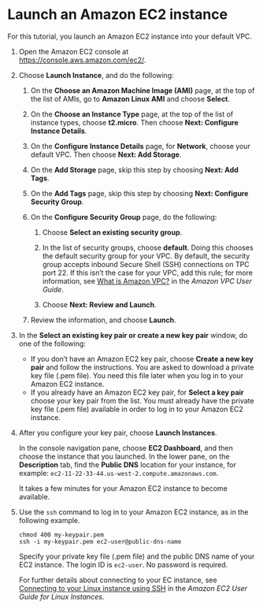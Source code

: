 # Launch an Amazon EC2 instance<a name="chap-mongodb2documentdb.01"></a>

For this tutorial, you launch an Amazon EC2 instance into your default VPC\.

1. Open the Amazon EC2 console at [https://console\.aws\.amazon\.com/ec2/](https://console.aws.amazon.com/ec2/)\.

1. Choose **Launch Instance**, and do the following:

   1. On the **Choose an Amazon Machine Image \(AMI\)** page, at the top of the list of AMIs, go to **Amazon Linux AMI** and choose **Select**\.

   1. On the **Choose an Instance Type** page, at the top of the list of instance types, choose **t2\.micro**\. Then choose **Next: Configure Instance Details**\.

   1. On the **Configure Instance Details** page, for **Network**, choose your default VPC\. Then choose **Next: Add Storage**\.

   1. On the **Add Storage** page, skip this step by choosing **Next: Add Tags**\.

   1. On the **Add Tags** page, skip this step by choosing **Next: Configure Security Group**\.

   1. On the **Configure Security Group** page, do the following:

      1. Choose **Select an existing security group**\.

      1. In the list of security groups, choose **default**\. Doing this chooses the default security group for your VPC\. By default, the security group accepts inbound Secure Shell \(SSH\) connections on TPC port 22\. If this isn’t the case for your VPC, add this rule; for more information, see [What is Amazon VPC?](https://docs.aws.amazon.com/vpc/latest/userguide/what-is-amazon-vpc.html) in the *Amazon VPC User Guide*\.

      1. Choose **Next: Review and Launch**\.

   1. Review the information, and choose **Launch**\.

1. In the **Select an existing key pair or create a new key pair** window, do one of the following:
   + If you don’t have an Amazon EC2 key pair, choose **Create a new key pair** and follow the instructions\. You are asked to download a private key file \(\.pem file\)\. You need this file later when you log in to your Amazon EC2 instance\.
   + If you already have an Amazon EC2 key pair, for **Select a key pair** choose your key pair from the list\. You must already have the private key file \(\.pem file\) available in order to log in to your Amazon EC2 instance\.

1. After you configure your key pair, choose **Launch Instances**\.

   In the console navigation pane, choose **EC2 Dashboard**, and then choose the instance that you launched\. In the lower pane, on the **Description** tab, find the **Public DNS** location for your instance, for example: `ec2-11-22-33-44.us-west-2.compute.amazonaws.com`\.

   It takes a few minutes for your Amazon EC2 instance to become available\.

1. Use the `ssh` command to log in to your Amazon EC2 instance, as in the following example\.

   ```
   chmod 400 my-keypair.pem
   ssh -i my-keypair.pem ec2-user@public-dns-name
   ```

   Specify your private key file \(\.pem file\) and the public DNS name of your EC2 instance\. The login ID is `ec2-user`\. No password is required\.

   For further details about connecting to your EC instance, see [Connecting to your Linux instance using SSH](https://docs.aws.amazon.com/AWSEC2/latest/UserGuide/AccessingInstancesLinux.html) in the *Amazon EC2 User Guide for Linux Instances*\.